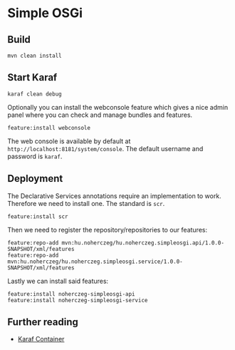 # Simple OSGi

## Build
```
mvn clean install
```

## Start Karaf
```
karaf clean debug
```

Optionally you can install the webconsole feature which gives a nice admin 
panel where you can check and manage bundles and features.

```
feature:install webconsole
```

The web console is available by default at `http://localhost:8181/system/console`. 
The default username and password is `karaf`.

## Deployment

The Declarative Services annotations require an implementation to work. Therefore
we need to install one. The standard is `scr`.

```
feature:install scr
```

Then we need to register the repository/repositories to our features:
```
feature:repo-add mvn:hu.noherczeg/hu.noherczeg.simpleosgi.api/1.0.0-SNAPSHOT/xml/features
feature:repo-add mvn:hu.noherczeg/hu.noherczeg.simpleosgi.service/1.0.0-SNAPSHOT/xml/features
```

Lastly we can install said features:

```
feature:install noherczeg-simpleosgi-api
feature:install noherczeg-simpleosgi-service
```

## Further reading

- [Karaf Container](http://karaf.apache.org/manual/latest/)